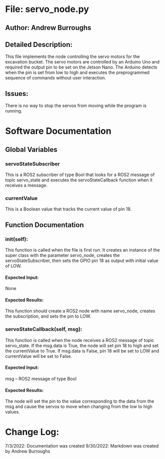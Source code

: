 # File: servo_node.py
## Author: Andrew Burroughs
## Detailed Description: 
This file implements the node controlling the servo motors for the excavation bucket.  The servo motors are controlled by an Arduino Uno and required the output pin to be set on the Jetson Nano.  The Arduino detects when the pin is set from low to high and executes the preprogrammed sequence of commands without user interaction.

## Issues:
There is no way to stop the servos from moving while the program is running.

# Software Documentation
## Global Variables
### **servoStateSubscriber**
This is a ROS2 subscriber of type Bool that looks for a ROS2 message of topic servo_state and executes the servoStateCallback function when it receives a message.

### **currentValue**
This is a Boolean value that tracks the current value of pin 18.

## Function Documentation
### **__init__**(self):
This function is called when the file is first run.  It creates an instance of the super class with the parameter servo_node, creates the servoStateSubscriber, then sets the GPIO pin 18 as output with initial value of LOW.
#### Expected Input:
None
#### Expected Results:
This function should create a ROS2 node with name servo_node, creates the subscription, and sets the pin to LOW.

### **servoStateCallback**(self, msg):
This function is called when the node receives a ROS2 message of topic servo_state.  If the msg.data is True, the node will set pin 18 to high and set the currentValue to True.  If msg.data is False, pin 18 will be set to LOW and currentValue will be set to False.
#### Expected Input:
msg – ROS2 message of type Bool
#### Expected Results:
The node will set the pin to the value corresponding to the data from the msg and cause the servos to move when changing from the low to high values.


# Change Log:
7/3/2022: Documentation was created
9/30/2022: Markdown was created by Andrew Burroughs